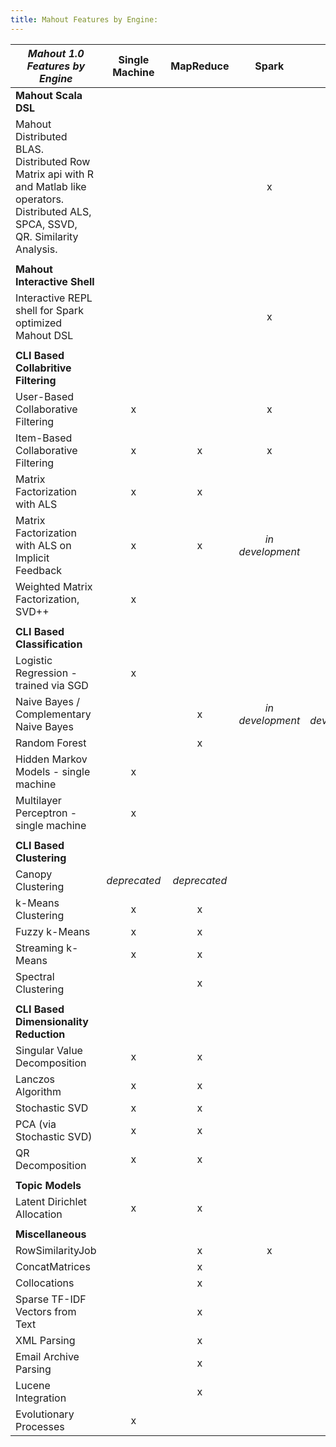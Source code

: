 ```yaml
---
title: Mahout Features by Engine:
---
```

|***Mahout 1.0 Features by Engine***| Single Machine | MapReduce | Spark | h2o | Flink
---------------------------------------------|:----------------:|:-----------:|:------:|:---:|:----:|
**Mahout Scala DSL**| 
|   Mahout Distributed BLAS. Distributed Row Matrix api with R and Matlab like operators. Distributed ALS, SPCA, SSVD, QR. Similarity Analysis.    | |  | x | x |*in development*|
||
**Mahout Interactive Shell**| 
|   Interactive REPL shell for Spark optimized Mahout DSL | | | x |
||
**CLI Based Collabritive Filtering**|
    User-Based Collaborative Filtering           | x |   | x |
    Item-Based Collaborative Filtering           | x | x | x |
    Matrix Factorization with ALS | x | x |  |
    Matrix Factorization with ALS on Implicit Feedback | x | x | *in development* |
    Weighted Matrix Factorization, SVD++  | x | | 
||
**CLI Based Classification**| | |
    Logistic Regression - trained via SGD   | x |
    Naive Bayes / Complementary Naive Bayes  | | x | *in development* |  *in development*
    Random Forest | | x|
    Hidden Markov Models - single machine  | x |
    Multilayer Perceptron - single machine | x |
||
**CLI Based Clustering**||
    Canopy Clustering  | *deprecated* | *deprecated*| 
    k-Means Clustering   | x | x |  
    Fuzzy k-Means   | x | x |  
    Streaming k-Means   | x | x |  
    Spectral Clustering   |  | x |  
||
**CLI Based Dimensionality Reduction**||
    Singular Value Decomposition | x | x | |
    Lanczos Algorithm  | x | x | 
    Stochastic SVD  | x | x |  |
    PCA (via Stochastic SVD) | x | x |  |
    QR Decomposition         | x | x |  |
||
**Topic Models**||
    Latent Dirichlet Allocation  | x | x |
||
**Miscellaneous**||
    RowSimilarityJob   |  | x | x | 
    ConcatMatrices  |  | x |
    Collocations  |  | x |  
    Sparse TF-IDF Vectors from Text |  | x |
    XML Parsing|  | x |
    Email Archive Parsing |  | x | 
    Lucene Integration |  | x |
    Evolutionary Processes | x |
    



